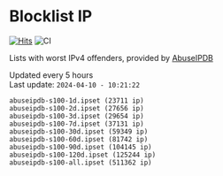 # Blocklist IP

[![Hits](https://hits.seeyoufarm.com/api/count/incr/badge.svg?url=https%3A%2F%2Fgithub.com%2Fborestad%2Fblocklist-ip%2F&count_bg=%2379C83D&title_bg=%23555555&icon=&icon_color=%23E7E7E7&title=hits&edge_flat=false)](https://hits.seeyoufarm.com)  ![CI](https://img.shields.io/github/workflow/status/borestad/blocklist-ip/CI?style=flat-square)

Lists with worst IPv4 offenders, provided by [AbuseIPDB](https://www.abuseipdb.com/)

<!-- FOOTER-PLACEHOLDER -->
Updated every 5 hours<br>
Last update: `2024-04-10 - 10:21:22`
```
abuseipdb-s100-1d.ipset (23711 ip)
abuseipdb-s100-2d.ipset (27656 ip)
abuseipdb-s100-3d.ipset (29654 ip)
abuseipdb-s100-7d.ipset (37131 ip)
abuseipdb-s100-30d.ipset (59349 ip)
abuseipdb-s100-60d.ipset (81742 ip)
abuseipdb-s100-90d.ipset (104145 ip)
abuseipdb-s100-120d.ipset (125244 ip)
abuseipdb-s100-all.ipset (511362 ip)
```
